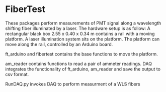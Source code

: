 # FiberTest
These packages perform measurements of PMT signal along a wavelength shifting fiber illuminated by a laser. 
The hardware setup is as follow:
A rectangular black box 2.55 x 0.40 x 0.34 m contains a rail with a moving platform.
A laser illumination system sits on the platform. 
The platform can move along the rail, controlled by an Arduino board. 

ft_arduino and fibertest contains the base functions to move the platform.

am_reader contains functions to read a pair of ammeter readings.
DAQ integrates the functionality of ft_arduino, am_reader and save the output to csv format. 

RunDAQ.py invokes DAQ to perform measurment of a WLS fibers
